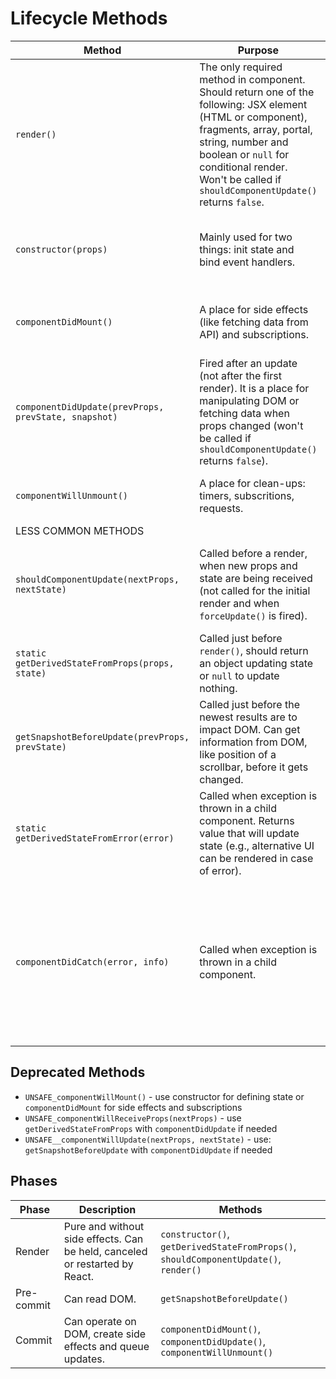 # Lifecycle Methods

<table>
  <thead>
    <tr>
      <th>Method</th>
      <th>Purpose</th>
      <th>Details</th>
    </tr>
  </thead>
  <tbody>
    <tr>
      <td><code>render()</code></td>
      <td>
        The only required method in component. Should return one of the following: JSX element (HTML or component), fragments, array, portal, string, number and boolean or <code>null</code> for conditional render. Won't be called if <code>shouldComponentUpdate()</code> returns <code>false</code>.
      </td>
      <td>
        Should be pure, i.e., does not affect state, always returns the same results, does not interact with browser and does not perform any side effects.
      </td>
    </tr>
    <tr>
      <td><code>constructor(props)</code></td>
      <td>
        Mainly used for two things: init state and bind event handlers.
      </td>
      <td>
        Initial state must be set with <code>this.state</code> assignment rather than with <code>setState()</code> method (unlike other methods).
      </td>
    </tr>
    <tr>
      <td><code>componentDidMount()</code></td>
      <td>
        A place for side effects (like fetching data from API) and subscriptions.
      </td>
      <td>
        If some state prop depends on DOM (e.g., modal, tooltip), <code>setState()</code> can be used here.
      </td>
    </tr>
    <tr>
      <td><code>componentDidUpdate(prevProps, prevState, snapshot)</code></td>
      <td>
        Fired after an update (not after the first render). It is a place for manipulating DOM or fetching data when props changed (won't be called if <code>shouldComponentUpdate()</code> returns <code>false</code>).
      </td>
      <td>
        Call of <code>setState()</code> without a condition will result in the infinite loop.
      </td>
    </tr>
    <tr>
      <td><code>componentWillUnmount()</code></td>
      <td>
        A place for clean-ups: timers, subscritions, requests.
      </td>
      <td>
        You shouldn't call <code>setState()</code> here as component will not be re-rendered.
      </td>
    </tr>
    <tr>
      <td colspan="3">LESS COMMON METHODS</td>
    </tr>
    <tr>
      <td><code>shouldComponentUpdate(nextProps, nextState)</code></td>
      <td>
        Called before a render, when new props and state are being received (not called for the initial render and when <code>forceUpdate()</code> is fired).
      </td>
      <td>
        It's not recommended to perform deep comparisons or use <code>JSON.stringify()</code> as it may cause performance issues.
      </td>
    </tr>
    <tr>
      <td><code>static getDerivedStateFromProps(props, state)</code></td>
      <td>
        Called just before <code>render()</code>, should return an object updating state or <code>null</code> to update nothing.
      </td>
      <td>
        This method is unable to access an instance of a component.
      </td>
    </tr>
    <tr>
      <td><code>getSnapshotBeforeUpdate(prevProps, prevState)</code></td>
      <td>
        Called just before the newest results are to impact DOM. Can get information from DOM, like position of a scrollbar, before it gets changed.
      </td>
      <td>
        Returned value is passed as a third argument of <code>componentDidUpdate()</code> method (<code>undefined</code> if this method returns <code>null</code>).
      </td>
    </tr>
    <tr>
      <td><code>static getDerivedStateFromError(error)</code></td>
      <td>
        Called when exception is thrown in a child component. Returns value that will update state (e.g., alternative UI can be rendered in case of error).
      </td>
      <td>
        Side effects are not allowed here, do it in <code>componentDidCatch()</code> instead.
      </td>
    </tr>
    <tr>
      <td><code>componentDidCatch(error, info)</code></td>
      <td>
        Called when exception is thrown in a child component.
      </td>
      <td>
        In development environment, errors do reach <code>window</code> (<code>window.onerror</code> will handle them along with this method). In production environment, upper error boundaries will only receive errors if their children don't catch them with this method.
      </td>
    </tr>
  </tbody>
</table>

## Deprecated Methods

* `UNSAFE_componentWillMount()` - use constructor for defining state or `componentDidMount` for side effects and subscriptions
* `UNSAFE_componentWillReceiveProps(nextProps)` - use `getDerivedStateFromProps` with `componentDidUpdate` if needed
* `UNSAFE__componentWillUpdate(nextProps, nextState)` - use: `getSnapshotBeforeUpdate` with `componentDidUpdate` if needed

## Phases

| Phase | Description | Methods |
|----|----|----|
| Render | Pure and without side effects. Can be held, canceled or restarted by React. | `constructor()`, `getDerivedStateFromProps()`, `shouldComponentUpdate()`, `render()` |
| Pre-commit | Can read DOM. | `getSnapshotBeforeUpdate()` |
| Commit | Can operate on DOM, create side effects and queue updates. | `componentDidMount()`, `componentDidUpdate()`, `componentWillUnmount()` |
